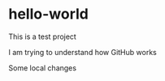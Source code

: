# hello-world

This is a test project 

I am trying to understand how GitHub works

Some local changes
